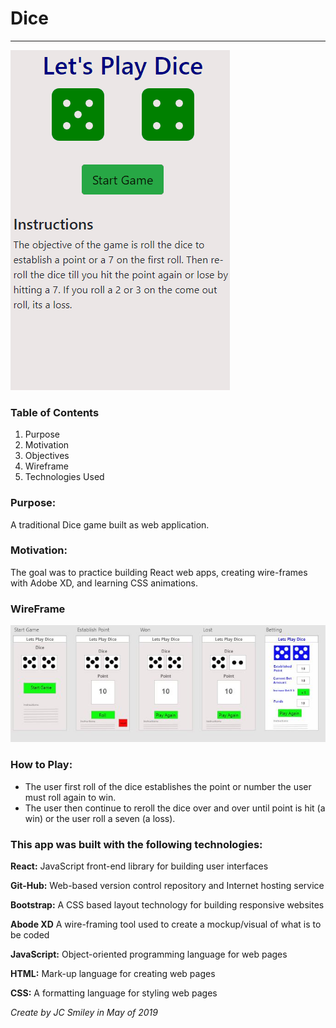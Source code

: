# Dice
<hr>

![Screen-shot of app in use](assets/dice2.gif) 

### Table of Contents
1. Purpose
2. Motivation
3. Objectives
4. Wireframe
5. Technologies Used

### Purpose:
A traditional Dice game built as web application. 

### Motivation:
The goal was to practice building React web apps, creating wire-frames with Adobe XD, and learning CSS animations. 

### WireFrame
![Screen-shot of Wireframe in use](assets/dice-wireframe.JPG) 

### How to Play:
* The user first roll of the dice establishes the point or number the user must roll again to win.
* The user then continue to reroll the dice over and over until point is hit (a win) or the user roll a seven (a loss). 


### This app was built with the following technologies:
**React:** JavaScript front-end library for building user interfaces
 
**Git-Hub:** Web-based version control repository and Internet hosting service
 
**Bootstrap:** A CSS based layout technology for building responsive websites

**Abode XD** A wire-framing tool used to create a mockup/visual of what is to be coded
  
**JavaScript:** Object-oriented programming language for web pages
 
**HTML:** Mark-up language for creating web pages 
 
**CSS:** A formatting language for styling web pages
 
*Create by JC Smiley in May of 2019*